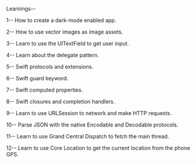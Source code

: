 Learnings--

1-- How to create a dark-mode enabled app.

2-- How to use vector images as image assets.

3-- Learn to use the UITextField to get user input.

4-- Learn about the delegate pattern.

5-- Swift protocols and extensions.

6-- Swift guard keyword.

7-- Swift computed properties.

8-- Swift closures and completion handlers.

9-- Learn to use URLSession to network and make HTTP requests.

10-- Parse JSON with the native Encodable and Decodable protocols.

11-- Learn to use Grand Central Dispatch to fetch the main thread.

12-- Learn to use Core Location to get the current location from the phone GPS.
